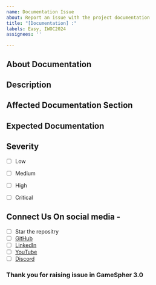 ```yaml
---
name: Documentation Issue
about: Report an issue with the project documentation
title: "[Documentation] :"
labels: Easy, IWOC2024
assignees: ''

---
```


## About Documentation

## Description

## Affected Documentation Section

## Expected Documentation

## Severity
- [ ] Low
- [ ] Medium
- [ ] High
- [ ] Critical


## Connect Us On social media -
- [ ]  Star the repositry
- [ ]  <a href="https://github.com/GameSphere-MultiPlayer" target="_blank">GitHub</a>
- [ ]   <a href="https://www.linkedin.com/company/gamesphere-multiplayer/" target="_blank">LinkedIn</a>
- [ ]   <a href="https://www.youtube.com/@durgesh4993/channels" target="_blank">YouTube</a>
- [ ]    <a href="https://discord.com/invite/dakzwdz4ev" target="_blank">Discord</a>

### Thank you for raising issue in GameSpher 3.0
